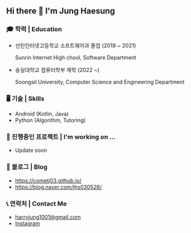 ## Hi there 👋 I'm Jung Haesung

### 🎓 학력 | Education

- 선린인터넷고등학교 소프트웨어과 졸업 (2019 ~ 2021)
  
  Sunrin Internet High chool, Software Department
  
- 숭실대학교 컴퓨터학부 재학 (2022 ~)

  Soongsil University, Computer Science and Engineering Department

### 🖥️ 기술 | Skills

- Android (Kotlin, Java)
- Python (Algorithm, Tutoring)

### 🔭 진행중인 프로젝트 | I'm working on ...

- Update soon

### 👀 블로그 | Blog

- https://cometj03.github.io/
- https://blog.naver.com/jhs030526/

### 📞 연락처 | Contact Me

- [harryjung1001@gmail.com](mailto:harryjung1001@gmail.com)
- [Instagram](https://www.instagram.com/cometj03)

